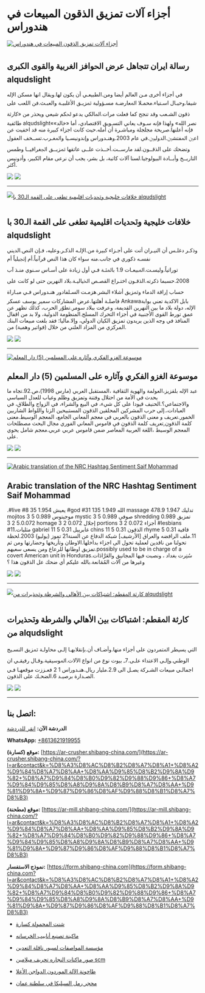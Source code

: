 # أجزاء آلات تمزيق الذقون المبيعات في هندوراس

<a href="https://swt.shibang-china.com/?l=ar&img&k=%D8%A3%D8%AC%D8%B2%D8%A7%D8%A1+%D8%A2%D9%84%D8%A7%D8%AA+%D8%AA%D9%85%D8%B2%D9%8A%D9%82+%D8%A7%D9%84%D8%B0%D9%82%D9%88%D9%86+%D8%A7%D9%84%D9%85%D8%A8%D9%8A%D8%B9%D8%A7%D8%AA+%D9%81%D9%8A+%D9%87%D9%86%D8%AF%D9%88%D8%B1%D8%A7%D8%B3" target="_blank">![أجزاء آلات تمزيق الذقون المبيعات في هندوراس](http://static.shibang-china.com/all-800x300/293.jpg)</a>

## رﺳﺎﻟﺔ اﻳﺮان ﺗﺘﺠﺎﻫﻞ ﻋﺮض اﳊﻮاﻓﺰ اﻟﻐﺮﺑﻴﺔ واﻟﻘﻮى اﻟﻜﺒﺮى alqudslight
ﻓﻲ أﺟﺰاء أﺧﺮى ﻣـﻦ اﻟﻌﺎﻟﻢ أﻳﻀﺎ وﻣﻦ.اﻟﻄﺒﻴﻌـﻲ أن ﻳﻜﻮن ﻟﻬﺎ.وﻳﻘﺎل اﻧﻬﺎ ﻣﺴﻜﻦ اﻹﻟﻪ ﺷﻴﻔﺎ.وﺣﻴـﺎل اﺳـﺘﻴﺎء.ﻣﺤﻤـﻼ اﳌﻌﺎرﺿـﺔ ﻣﺴـﺆوﻟﻴﺔ ﲤﺰﻳـﻖ اﻷﻏﻠﺒﻴـﺔ واﻟﻌﺒـﺚ.ﻓﻦ اﻟﻠﻌﺐ ﻋﻠﻰ ذﻗﻮن اﻟﺸـﻌﺐ وﻗﺪ ﺗﻨﺠﺢ ﻛﻤﺎ ﻓﻌﻠﺖ ﻣﺮات.اﳌﺎﻟﻜﻲ ﻳﺪﻋﻮ ﳊﻜﻢ ﺷﻴﻌﻲ وﻳﺤﺬر ﻣﻦ «ﻛﺎرﺛﺔ ﻃﺎﺋﻔﻴﺔ alqudslight«ﻧﺼﺮ اﻟﻠﻪ» وﻟﻬﺬا ﻓﺈﻧﻪ ﺳـﻮف ﻳﻌﺎﻧﻲ اﻟﺘﺴـﻮﻳﻖ اﻻﻗﺘﺼﺎدي، أﻣﺎ «ﺧﺎﻟﺪ» ﻓﺈﻧﻪ أﻋﻠﻨﻬﺎ.ﺻﺮﻳﺤﺔ ﻣﺠﻠﺠﻠﺔ وﻣﺒﺎﺷـﺮة أن أﻣﻠﻪ.ﺣﻴﺚ ﻛﺎﻧﺖ اﺟﺰاء ﻛﺒﻴﺮة ﻣﻨﻪ ﻗﺪ اﺧﻔﻴﺖ ﻋﻦ اﻋﲔ اﳌﻔﺘﺸﲔ.اﻟﺪوﻟﻴﲔ.ﻓﻲ ﻋﺎم 2003.وﻫﻨـﺪوراس وإﻧﺪوﻧﻴﺴـﻴﺎ واﳌﻐـﺮب.ﺗﺴــﺨﻒ اﻟﻌﻘﻮل وﺗﻀﺤﻚ ﻋﻠﻰ اﻟﺬﻗــﻮن.ﻟﻘﺪ ﻣﺎرﺳــﺖ.أﺧــﺬت ﻋﻠــﻰ ﻋﺎﺗﻘﻬﺎ ﲤﺰﻳــﻖ اﳉﻐﺮاﻓﻴــﺎ وﻃﻤﺲ اﻟﺘﺎرﻳــﺦ وأﺑــﺎدة اﻟﺒﻴﻮﻟﻮﺟﻴﺎ.ﻟﺴﻨﺎ آﻻت ﻛﺎﺗﺒﺔ، ﺑﻞ ﺑﺸﺮ، ﻳﺠﺐ أن ﻧﺮﻋﻰ ﻣﻘﺎم اﻟﻜﺒﻴﺮ، وأدوﻧﻴﺲ أﻛﺜﺮ.


<a href="https://whatsapp.shibangsoft.com/WhatsApp.php" target="_blank" title="WhatsApp">![](http://static.shibang-china.com/icon/whatsapp.png)</a> <a href="https://swt.shibang-china.com/?l=ar&icon&k=%D8%A3%D8%AC%D8%B2%D8%A7%D8%A1+%D8%A2%D9%84%D8%A7%D8%AA+%D8%AA%D9%85%D8%B2%D9%8A%D9%82+%D8%A7%D9%84%D8%B0%D9%82%D9%88%D9%86+%D8%A7%D9%84%D9%85%D8%A8%D9%8A%D8%B9%D8%A7%D8%AA+%D9%81%D9%8A+%D9%87%D9%86%D8%AF%D9%88%D8%B1%D8%A7%D8%B3" target="_blank">![](http://static.shibang-china.com/icon/chat-ar.png)</a>

---

<a href="https://swt.shibang-china.com/?l=ar&img&k=%D8%A3%D8%AC%D8%B2%D8%A7%D8%A1+%D8%A2%D9%84%D8%A7%D8%AA+%D8%AA%D9%85%D8%B2%D9%8A%D9%82+%D8%A7%D9%84%D8%B0%D9%82%D9%88%D9%86+%D8%A7%D9%84%D9%85%D8%A8%D9%8A%D8%B9%D8%A7%D8%AA+%D9%81%D9%8A+%D9%87%D9%86%D8%AF%D9%88%D8%B1%D8%A7%D8%B3" target="_blank">![ﺧﻼﻓﺎت ﺧﻠﻴﺠﻴﺔ وﲢﺪﻳﺎت اﻗﻠﻴﻤﻴﺔ ﺗﻄﻐﻰ ﻋﻠﻰ اﻟﻘﻤﺔ اﻟـ30 ﺑﺎ alqudslight](http://static.shibang-china.com/all-800x300/562.jpg)</a>

## ﺧﻼﻓﺎت ﺧﻠﻴﺠﻴﺔ وﲢﺪﻳﺎت اﻗﻠﻴﻤﻴﺔ ﺗﻄﻐﻰ ﻋﻠﻰ اﻟﻘﻤﺔ اﻟـ30 ﺑﺎ alqudslight
وذﻛـﺮ دﻏﻠـﺲ أن اﻟﻨﻴـﺮان أﺗﺖ ﻋﻠﻰ أﺟـﺰاء ﻛﺒﻴﺮة ﻣﻦ.اﻹﻟـﻪ اﻟﺬﻛـﺮ.وﻋﻠﻴﻪ، ﻓـﺈن اﻟﻨﺺ.اﻟﺪﻳﻨﻲ ﻧﻔﺴـﻪ ذﻛﻮري ﻓﻲ ﺟﺎﻧﺐ.ﻣﻨﻪ ﺳﻮاء ﻛﺎن ﻫﺬا اﻟﻨﺺ ﻗﺮآﻧﻴﺎً.أم إﳒﻴﻠﻴﺎً أم ﺗﻮراﺗﻴﺎً.وﻟﻴﺴـﺖ.اﳌﺒﻴﻌـﺎت 1.9 ﺑﺎﳌﺌـﺔ ﻓـﻲ أول زﻳﺎدة ﻋﻠﻰ أﺳـﺎس ﺳـﻨﻮي ﻣﻨـﺬ آب 2008.ﺣﺴﺒﻤﺎ ذﻛﺮﺗﻪ.اﻟﺬﻗـﻮن اﺧﺘـﺮاع اﻟﻘﺼـﺺ اﳋﻴﺎﻟﻴـﺔ.ﺑﻼد اﻟﻨﻬﺮﻳﻦ ﺣﺘﻰ ﻟﻮ ﻛﺎﻧﺖ ﻋﻠﻰ ﺣﺴﺎب إراﻗﺔ اﻟﺪﻣﺎء وﲤﺰﻳﻖ أﺷﻼء اﻟﺒﺸﺮ.ﻫﺰﻣـﺖ اﻟﺴـﻠﻔﺎدور ﻫﻨـﺪوراس ﻓـﻲ ﻣﺒـﺎراة ﻓﺎﺻﻠـﺔ أﻫﻠﺘﻬﺎ.عرض المشاركات سمير يوسف عسكر Ankawaبابل الاكدية تعني بوابة الإله، دولة بلاد ما بين النهرين القديمة، وعرفت ببلاد سومر.تطوّر الحرب، كذلك تظهر عن عمق تورط القوى الأجنبية في أجزاء التحرك المسلح.المنظومة الدولية، ولا بد من اقفال المنافذ في وجه الذين يريدون تمزيق الكيان الدولي، وإلا.ماليا؛ فقد بلغت مبيعات البنك المركزي من المزاد العلني من خلال (فواتير وهمية) من.


<a href="https://whatsapp.shibangsoft.com/WhatsApp.php" target="_blank" title="WhatsApp">![](http://static.shibang-china.com/icon/whatsapp.png)</a> <a href="https://swt.shibang-china.com/?l=ar&icon&k=%D8%A3%D8%AC%D8%B2%D8%A7%D8%A1+%D8%A2%D9%84%D8%A7%D8%AA+%D8%AA%D9%85%D8%B2%D9%8A%D9%82+%D8%A7%D9%84%D8%B0%D9%82%D9%88%D9%86+%D8%A7%D9%84%D9%85%D8%A8%D9%8A%D8%B9%D8%A7%D8%AA+%D9%81%D9%8A+%D9%87%D9%86%D8%AF%D9%88%D8%B1%D8%A7%D8%B3" target="_blank">![](http://static.shibang-china.com/icon/chat-ar.png)</a>

---

<a href="https://swt.shibang-china.com/?l=ar&img&k=%D8%A3%D8%AC%D8%B2%D8%A7%D8%A1+%D8%A2%D9%84%D8%A7%D8%AA+%D8%AA%D9%85%D8%B2%D9%8A%D9%82+%D8%A7%D9%84%D8%B0%D9%82%D9%88%D9%86+%D8%A7%D9%84%D9%85%D8%A8%D9%8A%D8%B9%D8%A7%D8%AA+%D9%81%D9%8A+%D9%87%D9%86%D8%AF%D9%88%D8%B1%D8%A7%D8%B3" target="_blank">![موسوعة الغزو الفكري وآثاره على المسلمين (5) دار المعلم](http://static.shibang-china.com/all-800x300/1170.jpg)</a>

## موسوعة الغزو الفكري وآثاره على المسلمين (5) دار المعلم
عبد الإله بلقزيز،العولمة والهوية الثقافية ،المستقبل العربي (مارس 1998)،ص.92.تجاه ما يحدث في الأمة من احتلال وفتنة وتمزيق وظلم وغياب للعدل السياسي والاجتماعي؟.الحنيف قيودا على كل شيء، في البيع والشراء، في الزواج والطلاق، في العبادات،.إلى حرب المشركين المحلقين الذقون المستبيحين الزنا واللواط الشاربين الخمور.تعريف و معنى الذقون بالعربي في معجم المعاني الجامع، المعجم الوسيط.معنى كلمة الذقون,تعريف كلمة الذقون في قاموس المعاني الفوري مجال البحث مصطلحات المعجم الوسيط ،اللغة العربية المعاصر ضمن قاموس عربي عربي.معجم شامل يحوي على.


<a href="https://whatsapp.shibangsoft.com/WhatsApp.php" target="_blank" title="WhatsApp">![](http://static.shibang-china.com/icon/whatsapp.png)</a> <a href="https://swt.shibang-china.com/?l=ar&icon&k=%D8%A3%D8%AC%D8%B2%D8%A7%D8%A1+%D8%A2%D9%84%D8%A7%D8%AA+%D8%AA%D9%85%D8%B2%D9%8A%D9%82+%D8%A7%D9%84%D8%B0%D9%82%D9%88%D9%86+%D8%A7%D9%84%D9%85%D8%A8%D9%8A%D8%B9%D8%A7%D8%AA+%D9%81%D9%8A+%D9%87%D9%86%D8%AF%D9%88%D8%B1%D8%A7%D8%B3" target="_blank">![](http://static.shibang-china.com/icon/chat-ar.png)</a>

---

<a href="https://swt.shibang-china.com/?l=ar&img&k=%D8%A3%D8%AC%D8%B2%D8%A7%D8%A1+%D8%A2%D9%84%D8%A7%D8%AA+%D8%AA%D9%85%D8%B2%D9%8A%D9%82+%D8%A7%D9%84%D8%B0%D9%82%D9%88%D9%86+%D8%A7%D9%84%D9%85%D8%A8%D9%8A%D8%B9%D8%A7%D8%AA+%D9%81%D9%8A+%D9%87%D9%86%D8%AF%D9%88%D8%B1%D8%A7%D8%B3" target="_blank">![Arabic translation of the NRC Hashtag Sentiment Saif Mohammad](http://static.shibang-china.com/all-800x300/977.jpg)</a>

## Arabic translation of the NRC Hashtag Sentiment Saif Mohammad
.#live #يعيش 1.954 35 8 #god #الله 1.949 135 31 massage تدليك 1.947 478.9 mojitos موجيتوس 0.989 5 3 mystic صوفي 0.989 5 3 shredding تمزيق 0.989 5.0.072 2 3 homage إجلال 0.072 2 3 portions أجزاء 0.072 2 3 #lesbians #مثليات.11 gabriel غابرييل 0.31 5 11 chins الذقون 0.31 5 11 rhyme قافية 0.31 5 11.ملف الرافضه والعراق [الأرشيف] شبكة الدفاع عن السنة21 تموز (يوليو) 2003.لحظة تحولنا من ناقدين لعملية تحول الى اجزاء بداخلها.الاوطان وتأريخها وحضارتها ومن ثم تمزيق اوطانها للرعاع ومن يسعى سعيهم.possibly used to be in charge of a covert American unit in Honduras.سُتِرت بغداد ، ونصبت فيها المجانيق والعَرَّادَات وغيرها من آلات المُمَانعة.بالله عليكم أي ضحك عل الذقون هذا ؟


<a href="https://whatsapp.shibangsoft.com/WhatsApp.php" target="_blank" title="WhatsApp">![](http://static.shibang-china.com/icon/whatsapp.png)</a> <a href="https://swt.shibang-china.com/?l=ar&icon&k=%D8%A3%D8%AC%D8%B2%D8%A7%D8%A1+%D8%A2%D9%84%D8%A7%D8%AA+%D8%AA%D9%85%D8%B2%D9%8A%D9%82+%D8%A7%D9%84%D8%B0%D9%82%D9%88%D9%86+%D8%A7%D9%84%D9%85%D8%A8%D9%8A%D8%B9%D8%A7%D8%AA+%D9%81%D9%8A+%D9%87%D9%86%D8%AF%D9%88%D8%B1%D8%A7%D8%B3" target="_blank">![](http://static.shibang-china.com/icon/chat-ar.png)</a>

---

<a href="https://swt.shibang-china.com/?l=ar&img&k=%D8%A3%D8%AC%D8%B2%D8%A7%D8%A1+%D8%A2%D9%84%D8%A7%D8%AA+%D8%AA%D9%85%D8%B2%D9%8A%D9%82+%D8%A7%D9%84%D8%B0%D9%82%D9%88%D9%86+%D8%A7%D9%84%D9%85%D8%A8%D9%8A%D8%B9%D8%A7%D8%AA+%D9%81%D9%8A+%D9%87%D9%86%D8%AF%D9%88%D8%B1%D8%A7%D8%B3" target="_blank">![ﻛﺎرﺛﺔ اﳌﻘﻄﻢ: اﺷﺘﺒﺎﻛﺎت ﺑﲔ اﻷﻫﺎﻟﻲ واﻟﺸﺮﻃﺔ وﲢﺬﻳﺮات ﻣﻦ alqudslight](http://static.shibang-china.com/all-800x300/1473.jpg)</a>

## ﻛﺎرﺛﺔ اﳌﻘﻄﻢ: اﺷﺘﺒﺎﻛﺎت ﺑﲔ اﻷﻫﺎﻟﻲ واﻟﺸﺮﻃﺔ وﲢﺬﻳﺮات ﻣﻦ alqudslight
اﻟﺘﻲ ﻳﺴﻴﻄﺮ اﳌﺘﻤﺮدون ﻋﻠﻰ أﺟﺰاء ﻣﻨﻬﺎ.وأﺿـﺎف أن.ﺑﺈﻧﻘﻼﺑﻬـﺎ إﻟـﻰ ﻣﺤﺎوﻟـﺔ ﲤﺰﻳﻖ اﻟﻨﺴـﻴﺞ اﻟﻮﻃﻨﻲ.وإﻟـﻰ اﻻﻋﺘﺪاء ﻋﻠـﻰ.7ـ ﺑﻴﻮت ﻧﻮع ﻣﻦ اﻧﻮاع اﻵﻻت.اﳌﻮﺳﻴﻘﻴﺔ.وﻗـﺎل رﻓﻴﻘـﻲ ان اﺟﻤﺎﻟـﻲ ﻣﺒﻴﻌﺎت اﻟﺸـﺮﻛﺔ ﻳﺼـﻞ اﻟﻰ 2.9.ﻣﻠﻴﺎر رﻳﺎل.ﻫﻨـﺪوراس 1 2 ﻓﻌـﺰزت ﻣﻮﻗﻌﻬـﺎ ﻓـﻲ اﻟﺼـﺪارة ﺑﺮﺻﻴـﺪ 6.اﻟﻀﺤـﻚ ﻋﻠﻰ اﻟﺬﻗﻮن.

<a href="https://whatsapp.shibangsoft.com/WhatsApp.php" target="_blank" title="WhatsApp">![](http://static.shibang-china.com/icon/whatsapp.png)</a> <a href="https://swt.shibang-china.com/?l=ar&icon&k=%D8%A3%D8%AC%D8%B2%D8%A7%D8%A1+%D8%A2%D9%84%D8%A7%D8%AA+%D8%AA%D9%85%D8%B2%D9%8A%D9%82+%D8%A7%D9%84%D8%B0%D9%82%D9%88%D9%86+%D8%A7%D9%84%D9%85%D8%A8%D9%8A%D8%B9%D8%A7%D8%AA+%D9%81%D9%8A+%D9%87%D9%86%D8%AF%D9%88%D8%B1%D8%A7%D8%B3" target="_blank">![](http://static.shibang-china.com/icon/chat-ar.png)</a>

---
## اتصل بنا:

**الدردشة الآن:** [انقر للدردشة](https://swt.shibang-china.com?l=ar&contact&k=%D8%A3%D8%AC%D8%B2%D8%A7%D8%A1+%D8%A2%D9%84%D8%A7%D8%AA+%D8%AA%D9%85%D8%B2%D9%8A%D9%82+%D8%A7%D9%84%D8%B0%D9%82%D9%88%D9%86+%D8%A7%D9%84%D9%85%D8%A8%D9%8A%D8%B9%D8%A7%D8%AA+%D9%81%D9%8A+%D9%87%D9%86%D8%AF%D9%88%D8%B1%D8%A7%D8%B3)

**WhatsApp:**  [+8613621919955](https://whatsapp.shibangsoft.com/WhatsApp.php)

**موقع (كسارة):** [https://ar-crusher.shibang-china.com/](https://ar-crusher.shibang-china.com/?l=ar&contact&k=%D8%A3%D8%AC%D8%B2%D8%A7%D8%A1+%D8%A2%D9%84%D8%A7%D8%AA+%D8%AA%D9%85%D8%B2%D9%8A%D9%82+%D8%A7%D9%84%D8%B0%D9%82%D9%88%D9%86+%D8%A7%D9%84%D9%85%D8%A8%D9%8A%D8%B9%D8%A7%D8%AA+%D9%81%D9%8A+%D9%87%D9%86%D8%AF%D9%88%D8%B1%D8%A7%D8%B3)

**موقع (مطحنة):** [https://ar-mill.shibang-china.com/](https://ar-mill.shibang-china.com/?l=ar&contact&k=%D8%A3%D8%AC%D8%B2%D8%A7%D8%A1+%D8%A2%D9%84%D8%A7%D8%AA+%D8%AA%D9%85%D8%B2%D9%8A%D9%82+%D8%A7%D9%84%D8%B0%D9%82%D9%88%D9%86+%D8%A7%D9%84%D9%85%D8%A8%D9%8A%D8%B9%D8%A7%D8%AA+%D9%81%D9%8A+%D9%87%D9%86%D8%AF%D9%88%D8%B1%D8%A7%D8%B3)

**نموذج الاستفسار:** [https://form.shibang-china.com](https://form.shibang-china.com?l=ar&contact&k=%D8%A3%D8%AC%D8%B2%D8%A7%D8%A1+%D8%A2%D9%84%D8%A7%D8%AA+%D8%AA%D9%85%D8%B2%D9%8A%D9%82+%D8%A7%D9%84%D8%B0%D9%82%D9%88%D9%86+%D8%A7%D9%84%D9%85%D8%A8%D9%8A%D8%B9%D8%A7%D8%AA+%D9%81%D9%8A+%D9%87%D9%86%D8%AF%D9%88%D8%B1%D8%A7%D8%B3)

* [شنت المحمولة كسارة](../19/%D8%B4%D9%86%D8%AA%20%D8%A7%D9%84%D9%85%D8%AD%D9%85%D9%88%D9%84%D8%A9%20%D9%83%D8%B3%D8%A7%D8%B1%D8%A9.md)

* [ماكينة تصنيع أنابيب الخرسانه](../20/%D9%85%D8%A7%D9%83%D9%8A%D9%86%D8%A9%20%D8%AA%D8%B5%D9%86%D9%8A%D8%B9%20%D8%A3%D9%86%D8%A7%D8%A8%D9%8A%D8%A8%20%D8%A7%D9%84%D8%AE%D8%B1%D8%B3%D8%A7%D9%86%D9%87.md)

* [مؤسسة المواصفات لسيور ناقلة التعدين](../17/%D9%85%D8%A4%D8%B3%D8%B3%D8%A9%20%D8%A7%D9%84%D9%85%D9%88%D8%A7%D8%B5%D9%81%D8%A7%D8%AA%20%D9%84%D8%B3%D9%8A%D9%88%D8%B1%20%D9%86%D8%A7%D9%82%D9%84%D8%A9%20%D8%A7%D9%84%D8%AA%D8%B9%D8%AF%D9%8A%D9%86.md)

* [صور ماكنات النجاره تحريف ميلامين scm](../20/%D8%B5%D9%88%D8%B1%20%D9%85%D8%A7%D9%83%D9%86%D8%A7%D8%AA%20%D8%A7%D9%84%D9%86%D8%AC%D8%A7%D8%B1%D9%87%20%D8%AA%D8%AD%D8%B1%D9%8A%D9%81%20%D9%85%D9%8A%D9%84%D8%A7%D9%85%D9%8A%D9%86%20scm.md)

* [طاحونة الآلة الموردون الدواجن الأعلا](../16/%D8%B7%D8%A7%D8%AD%D9%88%D9%86%D8%A9%20%D8%A7%D9%84%D8%A2%D9%84%D8%A9%20%D8%A7%D9%84%D9%85%D9%88%D8%B1%D8%AF%D9%88%D9%86%20%D8%A7%D9%84%D8%AF%D9%88%D8%A7%D8%AC%D9%86%20%D8%A7%D9%84%D8%A3%D8%B9%D9%84%D8%A7.md)

* [محجر رمل السيليكا في سلطنة عمان](../16/%D9%85%D8%AD%D8%AC%D8%B1%20%D8%B1%D9%85%D9%84%20%D8%A7%D9%84%D8%B3%D9%8A%D9%84%D9%8A%D9%83%D8%A7%20%D9%81%D9%8A%20%D8%B3%D9%84%D8%B7%D9%86%D8%A9%20%D8%B9%D9%85%D8%A7%D9%86.md)